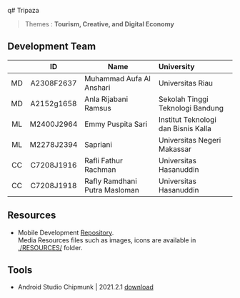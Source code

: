 
q# Tripaza  

> Themes : **Tourism, Creative, and Digital Economy**

## Development Team  

||ID|Name|University|
|:---:|:---:|---|:---|
| MD | A2308F2637 | Muhammad Aufa Al Anshari | Universitas Riau|
| MD | A2152g1658 | Anla Rijabani Ramsus | Sekolah Tinggi Teknologi Bandung|
| ML | M2400J2964 | Emmy Puspita Sari | Institut Teknologi dan Bisnis Kalla|
| ML | M2278J2394 | Sapriani | Universitas Negeri Makassar|
| CC | C7208J1916 | Rafli Fathur Rachman | Universitas Hasanuddin|
| CC | C7208J1918 | Rafly Ramdhani Putra Masloman | Universitas Hasanuddin|

## Resources

- Mobile Development [Repository](https://duckduckgo.com "Mobile Development").  
Media Resources files such as images, icons are available in [./RESOURCES/](https://github.com/muhammadaufa07/Tripaza/tree/master/RESOURCES) folder.  

## Tools  

- Android Studio Chipmunk | 2021.2.1  [download](https://developer.android.com/studio "Download Android Studio latest version")
